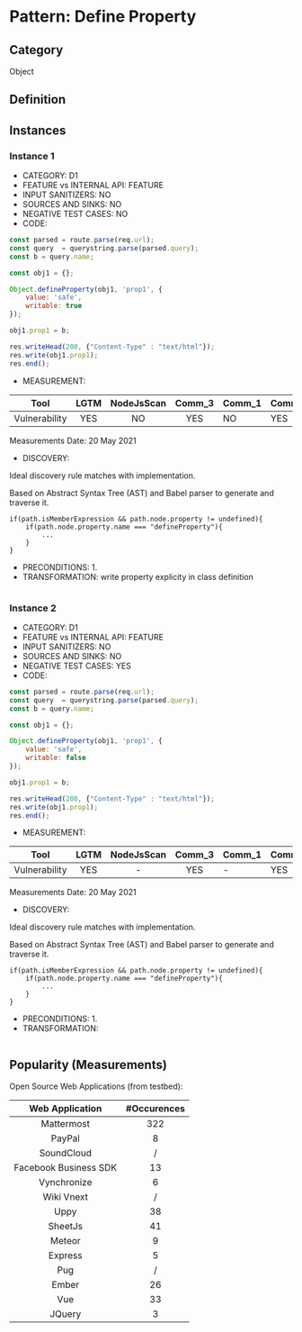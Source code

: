 # Pattern: Define Property

## Category

Object

## Definition

## Instances

### Instance 1

- CATEGORY: D1
- FEATURE vs INTERNAL API: FEATURE
- INPUT SANITIZERS: NO
- SOURCES AND SINKS: NO
- NEGATIVE TEST CASES: NO
- CODE:

```javascript
const parsed = route.parse(req.url);
const query  = querystring.parse(parsed.query);
const b = query.name;

const obj1 = {};

Object.defineProperty(obj1, 'prop1', {
    value: 'safe',
    writable: true
});

obj1.prop1 = b;

res.writeHead(200, {"Content-Type" : "text/html"});
res.write(obj1.prop1);
res.end();
```

- MEASUREMENT:

|     Tool      | LGTM | NodeJsScan | Comm_3 | Comm_1 | Comm_2 | Vulnerable |
| :-----------: | :--: | :--------: | :------: | ------- | --------- | ---------- |
| Vulnerability | YES  |     NO     |   YES       |    NO   |    YES    | YES        |
Measurements Date: 20 May 2021

- DISCOVERY:



Ideal discovery rule matches with implementation.

Based on Abstract Syntax Tree (AST) and Babel parser to generate and traverse it.

```
if(path.isMemberExpression && path.node.property != undefined){
	if(path.node.property.name === "defineProperty"){
		...
	}	
}
```



- PRECONDITIONS:
   1.
- TRANSFORMATION:
write property explicity in class definition
```
```
### Instance 2

- CATEGORY: D1
- FEATURE vs INTERNAL API: FEATURE
- INPUT SANITIZERS: NO
- SOURCES AND SINKS: NO
- NEGATIVE TEST CASES: YES
- CODE:

```javascript
const parsed = route.parse(req.url);
const query  = querystring.parse(parsed.query);
const b = query.name;

const obj1 = {};

Object.defineProperty(obj1, 'prop1', {
    value: 'safe',
    writable: false
});

obj1.prop1 = b;

res.writeHead(200, {"Content-Type" : "text/html"});
res.write(obj1.prop1);
res.end();
```

- MEASUREMENT:

|     Tool      | LGTM | NodeJsScan | Comm_3 | Comm_1 | Comm_2 | Vulnerable |
| :-----------: | :--: | :--------: | :------: | ------- | --------- | ---------- |
| Vulnerability | YES  |       -   |   YES       |    -   |    YES    | NO         |
Measurements Date: 20 May 2021

- DISCOVERY:



Ideal discovery rule matches with implementation.

Based on Abstract Syntax Tree (AST) and Babel parser to generate and traverse it.

```
if(path.isMemberExpression && path.node.property != undefined){
	if(path.node.property.name === "defineProperty"){
		...
	}	
}
```



- PRECONDITIONS:
   1.
- TRANSFORMATION:
```
```

## Popularity (Measurements)

Open Source Web Applications (from testbed):

|    Web Application    | #Occurences |
| :-------------------: | :---------: |
|      Mattermost       |     322     |
|        PayPal         |      8      |
|      SoundCloud       |      /      |
| Facebook Business SDK |     13      |
|      Vynchronize      |      6      |
|      Wiki Vnext       |      /      |
|         Uppy          |     38      |
|        SheetJs        |     41      |
|        Meteor         |      9      |
|        Express        |      5      |
|          Pug          |      /      |
|         Ember         |     26      |
|          Vue          |     33      |
|        JQuery         |      3      |

